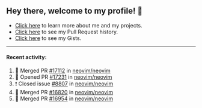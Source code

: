 ## Hey there, welcome to my profile! 👋

- [Click here](https://seandewar.github.io/) to learn more about me and my projects.
- [Click here](https://github.com/search?p=1&q=author%3Aseandewar+is%3Apr) to see my Pull Request history.
- [Click here](https://gist.github.com/seandewar) to see my Gists.

---

#### Recent activity:

<!--START_SECTION:activity-->
1. 🎉 Merged PR [#17112](https://github.com/neovim/neovim/pull/17112) in [neovim/neovim](https://github.com/neovim/neovim)
2. 💪 Opened PR [#17231](https://github.com/neovim/neovim/pull/17231) in [neovim/neovim](https://github.com/neovim/neovim)
3. ❗️ Closed issue [#8807](https://github.com/neovim/neovim/issues/8807) in [neovim/neovim](https://github.com/neovim/neovim)
4. 🎉 Merged PR [#16820](https://github.com/neovim/neovim/pull/16820) in [neovim/neovim](https://github.com/neovim/neovim)
5. 🎉 Merged PR [#16954](https://github.com/neovim/neovim/pull/16954) in [neovim/neovim](https://github.com/neovim/neovim)
<!--END_SECTION:activity-->
